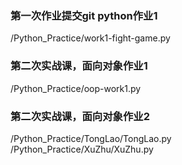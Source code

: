 ### 第一次作业提交git python作业1
/Python_Practice/work1-fight-game.py

### 第二次实战课，面向对象作业1
/Python_Practice/oop-work1.py

### 第二次实战课，面向对象作业2
/Python_Practice/TongLao/TongLao.py\
/Python_Practice/XuZhu/XuZhu.py